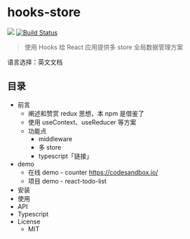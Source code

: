 # hooks-store

[![](https://img.shields.io/badge/React-≥16.8.0-brightgreen.svg)](https://reactjs.org/docs/hooks-intro.html) [![Build Status](https://travis-ci.com/hangyangws/hooks-store.svg?branch=master)](https://travis-ci.com/hangyangws/hooks-store)

> 使用 Hooks 给 React 应用提供多 store 全局数据管理方案

语言选择：英文文档

## 目录

- 前言
  - 阐述和赞赏 redux 思想，本 npm 是借鉴了
  - 使用 useContext、useReducer 等方案
  - 功能点
    - middleware
    - 多 store
    - typescript「链接」
- demo
  - 在线 demo - counter https://codesandbox.io/
  - 项目 demo - react-todo-list
- 安装
- 使用
- API
- Typescript
- License
  - MIT
